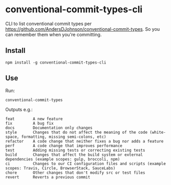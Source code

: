 # conventional-commit-types-cli

CLI to list conventional commit types per https://github.com/AndersDJohnson/conventional-commit-types.
So you can remember them when you're committing.

## Install

```
npm install -g conventional-commit-types-cli
```

## Use

Run:
```
conventional-commit-types
```

Outputs e.g.:
```
feat    	A new feature
fix     	A bug fix
docs    	Documentation only changes
style   	Changes that do not affect the meaning of the code (white-space, formatting, missing semi-colons, etc)
refactor	A code change that neither fixes a bug nor adds a feature
perf    	A code change that improves performance
test    	Adding missing tests or correcting existing tests
build   	Changes that affect the build system or external dependencies (example scopes: gulp, broccoli, npm)
ci      	Changes to our CI configuration files and scripts (example scopes: Travis, Circle, BrowserStack, SauceLabs)
chore   	Other changes that don't modify src or test files
revert  	Reverts a previous commit
```
